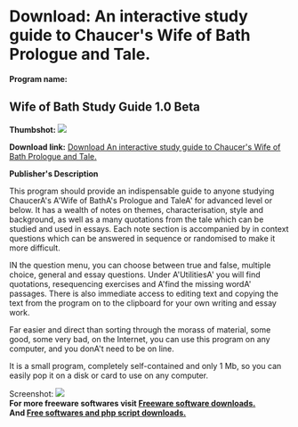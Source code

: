 # Download: An interactive study guide to Chaucer's Wife of Bath Prologue and Tale.

**Program name:**

## Wife of Bath Study Guide 1.0 Beta

  
**Thumbshot:** ![](http://www.freewarefiles.com/screenshot/wifeofbath_md.jpg)   
  
**Download link:** [Download An interactive study guide to Chaucer's Wife of Bath Prologue and Tale.](http://freesoftwares.boysofts.com/Wife-of-Bath-Study-Guide_program_53264.html)  
  


**Publisher's Description**  
  


This program should provide an indispensable guide to anyone studying ChaucerA's A'Wife of BathA's Prologue and TaleA' for advanced level or below. It has a wealth of notes on themes, characterisation, style and background, as well as a many quotations from the tale which can be studied and used in essays. Each note section is accompanied by in context questions which can be answered in sequence or randomised to make it more difficult. 

IN the question menu, you can choose between true and false, multiple choice, general and essay questions. Under A'UtilitiesA' you will find quotations, resequencing exercises and A'find the missing wordA' passages. There is also immediate access to editing text and copying the text from the program on to the clipboard for your own writing and essay work.

Far easier and direct than sorting through the morass of material, some good, some very bad, on the Internet, you can use this program on any computer, and you donA't need to be on line. 

It is a small program, completely self-contained and only 1 Mb, so you can easily pop it on a disk or card to use on any computer.

  
  
Screenshot: ![](http://www.freewarefiles.com/screenshot/wifeofbath.jpg)   
**For more freeware softwares visit [Freeware software downloads.](http://freesoftwares.boysofts.com/)**   
**And [Free softwares and php script downloads.](http://www.boysofts.com/)**
